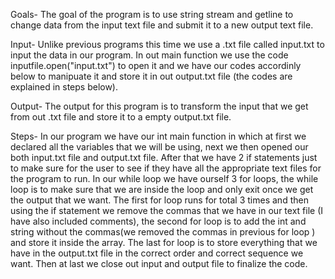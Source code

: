 Goals- The goal of the program is to use string stream and getline to change data from the input text file and submit it to a new output text file.

Input- Unlike previous programs this time we use a .txt file called input.txt to input the data in our program. In out main function we use the code inputfile.open("input.txt") to open it and we have our codes accordinly below to manipuate it and store it in out output.txt file (the codes are explained in steps below).

Output- The output for this program is to transform the input that we get from out .txt file and store it to a empty output.txt file.

Steps- In our program we have our int main function in which at first we declared all the variables that we will be using, next we then opened our both input.txt file and output.txt file. After that we have 2 if statements just to make sure for the user to see if they have all the appropriate text files for the program to run. In our while loop we have ourself 3 for loops, the while loop is to make sure that we are inside the loop and only exit once we get the output that we want. The first for loop runs for total 3 times and then using the if statement we remove the commas that we have in our text file (I have also included comments), the second for loop is to add the int and string without the commas(we removed the commas in previous for loop ) and store it inside the array. The last for loop is to store everything that we have in the output.txt file in the correct order and correct sequence we want. Then at last we close out input and output file to finalize the code.    
